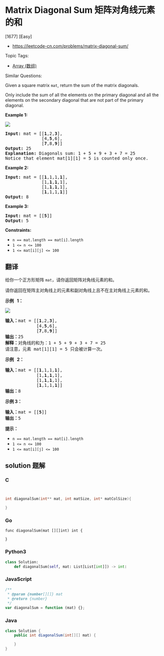 # Matrix Diagonal Sum 矩阵对角线元素的和

[1677] [Easy]

- https://leetcode-cn.com/problems/matrix-diagonal-sum/

Topic Tags:

- [Array (数组)](https://leetcode-cn.com/tag/array/)

Similar Questions:

Given a square matrix `mat`, return the sum of the matrix diagonals.

Only include the sum of all the elements on the primary diagonal and all the elements on the secondary diagonal that are not part of the primary diagonal.

**Example 1:**

![](https://assets.leetcode.com/uploads/2020/08/14/sample_1911.png)

<pre><strong>Input:</strong> mat = [[<strong>1</strong>,2,<strong>3</strong>],
&nbsp;             [4,<strong>5</strong>,6],
&nbsp;             [<strong>7</strong>,8,<strong>9</strong>]]
<strong>Output:</strong> 25
<strong>Explanation: </strong>Diagonals sum: 1 + 5 + 9 + 3 + 7 = 25
Notice that element mat[1][1] = 5 is counted only once.
</pre>

**Example 2:**

<pre><strong>Input:</strong> mat = [[<strong>1</strong>,1,1,<strong>1</strong>],
&nbsp;             [1,<strong>1</strong>,<strong>1</strong>,1],
&nbsp;             [1,<strong>1</strong>,<strong>1</strong>,1],
&nbsp;             [<strong>1</strong>,1,1,<strong>1</strong>]]
<strong>Output:</strong> 8
</pre>

**Example 3:**

<pre><strong>Input:</strong> mat = [[<strong>5</strong>]]
<strong>Output:</strong> 5
</pre>

**Constraints:**

- `n == mat.length == mat[i].length`
- `1 <= n <= 100`
- `1 <= mat[i][j] <= 100`

## 翻译

给你一个正方形矩阵 `mat`，请你返回矩阵对角线元素的和。

请你返回在矩阵主对角线上的元素和副对角线上且不在主对角线上元素的和。

**示例   1：**

![](https://assets.leetcode.com/uploads/2020/08/14/sample_1911.png)

<pre><strong>输入：</strong>mat = [[<strong>1</strong>,2,<strong>3</strong>],
&nbsp;           [4,<strong>5</strong>,6],
&nbsp;           [<strong>7</strong>,8,<strong>9</strong>]]
<strong>输出：</strong>25
<strong>解释：</strong>对角线的和为：1 + 5 + 9 + 3 + 7 = 25
请注意，元素 mat[1][1] = 5 只会被计算一次。
</pre>

**示例   2：**

<pre><strong>输入：</strong>mat = [[<strong>1</strong>,1,1,<strong>1</strong>],
&nbsp;           [1,<strong>1</strong>,<strong>1</strong>,1],
&nbsp;           [1,<strong>1</strong>,<strong>1</strong>,1],
&nbsp;           [<strong>1</strong>,1,1,<strong>1</strong>]]
<strong>输出：</strong>8
</pre>

**示例 3：**

<pre><strong>输入：</strong>mat = [[<strong>5</strong>]]
<strong>输出：</strong>5
</pre>

**提示：**

- `n == mat.length == mat[i].length`
- `1 <= n <= 100`
- `1 <= mat[i][j] <= 100`

## solution 题解

### C

```c


int diagonalSum(int** mat, int matSize, int* matColSize){

}
```

### Go

```golang
func diagonalSum(mat [][]int) int {

}
```

### Python3

```python
class Solution:
    def diagonalSum(self, mat: List[List[int]]) -> int:
```

### JavaScript

```javascript
/**
 * @param {number[][]} mat
 * @return {number}
 */
var diagonalSum = function (mat) {};
```

### Java

```java
class Solution {
    public int diagonalSum(int[][] mat) {

    }
}
```
